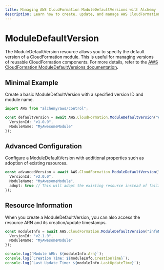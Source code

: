 ```yaml
---
title: Managing AWS CloudFormation ModuleDefaultVersions with Alchemy
description: Learn how to create, update, and manage AWS CloudFormation ModuleDefaultVersions using Alchemy Cloud Control.
---
```


# ModuleDefaultVersion

The ModuleDefaultVersion resource allows you to specify the default version of a CloudFormation module. This is useful for managing versions of reusable CloudFormation components. For more details, refer to the [AWS CloudFormation ModuleDefaultVersions documentation](https://docs.aws.amazon.com/cloudformation/latest/userguide/).

## Minimal Example

Create a basic ModuleDefaultVersion with a specified version ID and module name.

```ts
import AWS from "alchemy/aws/control";

const defaultVersion = await AWS.CloudFormation.ModuleDefaultVersion("defaultModuleVersion", {
  VersionId: "v1.0.0",
  ModuleName: "MyAwesomeModule"
});
```

## Advanced Configuration

Configure a ModuleDefaultVersion with additional properties such as adoption of existing resources.

```ts
const advancedVersion = await AWS.CloudFormation.ModuleDefaultVersion("advancedModuleVersion", {
  VersionId: "v2.0.0",
  ModuleName: "MyAwesomeModule",
  adopt: true // This will adopt the existing resource instead of failing
});
```

## Resource Information

When you create a ModuleDefaultVersion, you can also access the resource ARN and its creation/update timestamps.

```ts
const moduleInfo = await AWS.CloudFormation.ModuleDefaultVersion("infoModuleVersion", {
  VersionId: "v2.1.0",
  ModuleName: "MyAwesomeModule"
});

console.log(`Module ARN: ${moduleInfo.Arn}`);
console.log(`Creation Time: ${moduleInfo.CreationTime}`);
console.log(`Last Update Time: ${moduleInfo.LastUpdateTime}`);
```